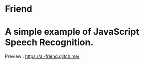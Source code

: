 # Friend
# A simple example of JavaScript Speech Recognition. 
 
 Preview : https://ai-friend.glitch.me/
